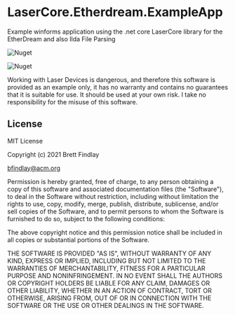 # LaserCore.Etherdream.ExampleApp

Example winforms application using the .net core LaserCore library for the EtherDream and also Ilda File Parsing

![Nuget](https://img.shields.io/nuget/v/LaserCore.Ilda.Net?label=LaserCore.Ilda.Net)

![Nuget](https://img.shields.io/nuget/v/LaserCore.Etherdream.Net?label=LaserCore.Etherdream.Net)



Working with Laser Devices is dangerous, and therefore this software is provided as an example only, it has no warranty and contains no guarantees that it is suitable for use.
It should be used at your own risk. I take no responsibility for the misuse of this software.


License
-------
MIT License

Copyright (c) 2021 Brett Findlay

bfindlay@acm.org

Permission is hereby granted, free of charge, to any person obtaining a copy
of this software and associated documentation files (the "Software"), to deal
in the Software without restriction, including without limitation the rights
to use, copy, modify, merge, publish, distribute, sublicense, and/or sell
copies of the Software, and to permit persons to whom the Software is
furnished to do so, subject to the following conditions:

The above copyright notice and this permission notice shall be included in all
copies or substantial portions of the Software.

THE SOFTWARE IS PROVIDED "AS IS", WITHOUT WARRANTY OF ANY KIND, EXPRESS OR
IMPLIED, INCLUDING BUT NOT LIMITED TO THE WARRANTIES OF MERCHANTABILITY,
FITNESS FOR A PARTICULAR PURPOSE AND NONINFRINGEMENT. IN NO EVENT SHALL THE
AUTHORS OR COPYRIGHT HOLDERS BE LIABLE FOR ANY CLAIM, DAMAGES OR OTHER
LIABILITY, WHETHER IN AN ACTION OF CONTRACT, TORT OR OTHERWISE, ARISING FROM,
OUT OF OR IN CONNECTION WITH THE SOFTWARE OR THE USE OR OTHER DEALINGS IN THE
SOFTWARE.
